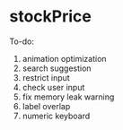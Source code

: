 # stockPrice
To-do:
1. animation optimization
1. search suggestion
1. restrict input
1. check user input
1. fix memory leak warning
1. label overlap
1. numeric keyboard

 
